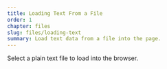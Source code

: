 ```yaml
---
title: Loading Text From a File
order: 1
chapter: files
slug: files/loading-text
summary: Load text data from a file into the page.
---
```


Select a plain text file to load into the browser.
